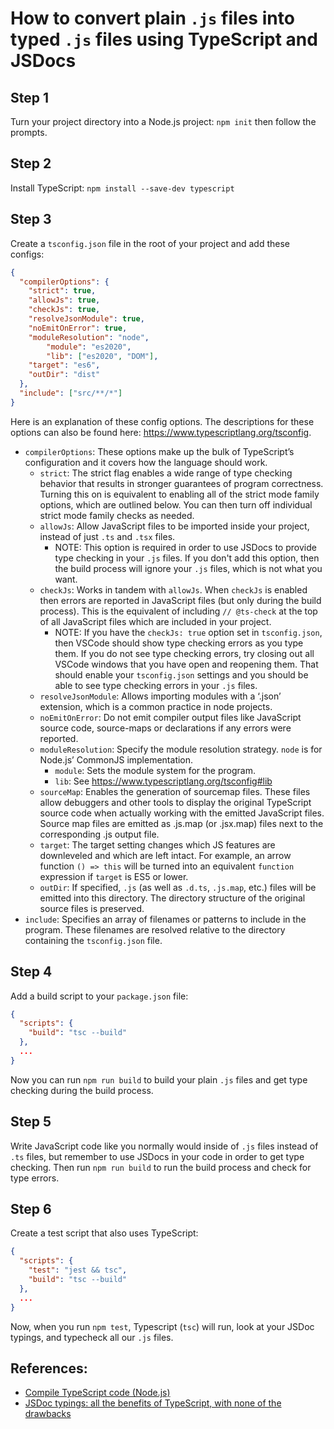 # How to convert plain `.js` files into typed `.js` files using TypeScript and JSDocs

## Step 1
Turn your project directory into a Node.js project: `npm init` then follow the prompts.

## Step 2
Install TypeScript: `npm install --save-dev typescript`

## Step 3
Create a `tsconfig.json` file in the root of your project and add these configs:

```json
{
  "compilerOptions": {
    "strict": true,
    "allowJs": true,
    "checkJs": true,
    "resolveJsonModule": true,
    "noEmitOnError": true,
    "moduleResolution": "node",
		"module": "es2020",
		"lib": ["es2020", "DOM"],
    "target": "es6",
    "outDir": "dist"
  },
  "include": ["src/**/*"]
}
```

Here is an explanation of these config options. The descriptions for these options can also be found here: https://www.typescriptlang.org/tsconfig.

* `compilerOptions`: These options make up the bulk of TypeScript’s configuration and it covers how the language should work.
    * `strict`: The strict flag enables a wide range of type checking behavior that results in stronger guarantees of program correctness. Turning this on is equivalent to enabling all of the strict mode family options, which are outlined below. You can then turn off individual strict mode family checks as needed.
    * `allowJs`: Allow JavaScript files to be imported inside your project, instead of just `.ts` and `.tsx` files. 
        * NOTE: This option is required in order to use JSDocs to provide type checking in your `.js` files. If you don't add this option, then the build process will ignore your `.js` files, which is not what you want.
    * `checkJs`: Works in tandem with `allowJs`. When `checkJs` is enabled then errors are reported in JavaScript files (but only during the build process). This is the equivalent of including `// @ts-check` at the top of all JavaScript files which are included in your project.
        * NOTE: If you have the `checkJs: true` option set in `tsconfig.json`, then VSCode should show type checking errors as you type them. If you do not see type checking errors, try closing out all VSCode windows that you have open and reopening them. That should enable your `tsconfig.json` settings and you should be able to see type checking errors in your `.js` files.
    * `resolveJsonModule`: Allows importing modules with a ‘.json’ extension, which is a common practice in node projects.
    * `noEmitOnError`: Do not emit compiler output files like JavaScript source code, source-maps or declarations if any errors were reported.
    * `moduleResolution`: Specify the module resolution strategy. `node` is for Node.js’ CommonJS implementation.
		* `module`: Sets the module system for the program.
		* `lib`: See https://www.typescriptlang.org/tsconfig#lib
    * `sourceMap`: Enables the generation of sourcemap files. These files allow debuggers and other tools to display the original TypeScript source code when actually working with the emitted JavaScript files. Source map files are emitted as .js.map (or .jsx.map) files next to the corresponding .js output file.
    * `target`: The target setting changes which JS features are downleveled and which are left intact. For example, an arrow function `() => this` will be turned into an equivalent `function` expression if `target` is ES5 or lower.
    * `outDir`: If specified, `.js` (as well as `.d.ts`, `.js.map`, etc.) files will be emitted into this directory. The directory structure of the original source files is preserved.
* `include`: Specifies an array of filenames or patterns to include in the program. These filenames are resolved relative to the directory containing the `tsconfig.json` file.

## Step 4
Add a build script to your `package.json` file:

```json
{
  "scripts": {
    "build": "tsc --build"
  },
  ...
}
```

Now you can run `npm run build` to build your plain `.js` files and get type checking during the build process.

## Step 5
Write JavaScript code like you normally would inside of `.js` files instead of `.ts` files, but remember to use JSDocs in your code in order to get type checking. Then run `npm run build` to run the build process and check for type errors.

## Step 6
Create a test script that also uses TypeScript:

```json
{
  "scripts": {
    "test": "jest && tsc",
    "build": "tsc --build"
  },
  ...
}
```

Now, when you run `npm test`, Typescript (`tsc`) will run, look at your JSDoc typings, and typecheck all our `.js` files.



## References:
* [Compile TypeScript code (Node.js)](https://docs.microsoft.com/en-us/visualstudio/javascript/compile-typescript-code-npm?view=vs-2022)
* [JSDoc typings: all the benefits of TypeScript, with none of the drawbacks](https://gils-blog.tayar.org/posts/jsdoc-typings-all-the-benefits-none-of-the-drawbacks/#configuring-typescript-options-correctly)
